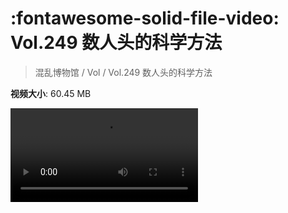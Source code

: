 # :fontawesome-solid-file-video: Vol.249 数人头的科学方法

> 混乱博物馆 / Vol / Vol.249 数人头的科学方法

**视频大小**: 60.45 MB

<div class="video"><video src="https://file.hsyhx.top/archive/混乱博物馆/Vol/Vol.249 数人头的科学方法.mp4" controls preload>🤔 您的浏览器不支持 video 标签</video></div>
